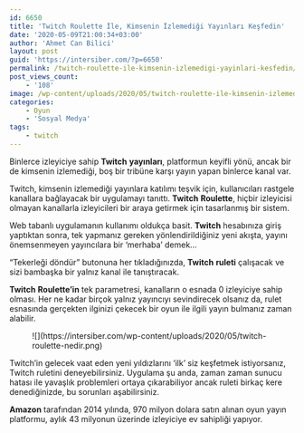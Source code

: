 ```yaml
---
id: 6650
title: 'Twitch Roulette İle, Kimsenin İzlemediği Yayınları Keşfedin'
date: '2020-05-09T21:00:34+03:00'
author: 'Ahmet Can Bilici'
layout: post
guid: 'https://intersiber.com/?p=6650'
permalink: /twitch-roulette-ile-kimsenin-izlemedigi-yayinlari-kesfedin/
post_views_count:
    - '108'
image: /wp-content/uploads/2020/05/twitch-roulette-ile-kimsenin-izlemedigi-yayinlari-kesfedin.png
categories:
    - Oyun
    - 'Sosyal Medya'
tags:
    - twitch
---
```


Binlerce izleyiciye sahip **Twitch** **yayınları**, platformun keyifli yönü, ancak bir de kimsenin izlemediği, boş bir tribüne karşı yayın yapan binlerce kanal var.

Twitch, kimsenin izlemediği yayınlara katılımı teşvik için, kullanıcıları rastgele kanallara bağlayacak bir uygulamayı tanıttı. **Twitch** **Roulette**, hiçbir izleyicisi olmayan kanallarla izleyicileri bir araya getirmek için tasarlanmış bir sistem.

Web tabanlı uygulamanın kullanımı oldukça basit. **Twitch** hesabınıza giriş yaptıktan sonra, tek yapmanız gereken yönlendirildiğiniz yeni akışta, yayını önemsenmeyen yayıncılara bir ‘merhaba’ demek…

“Tekerleği döndür” butonuna her tıkladığınızda, **Twitch** **ruleti** çalışacak ve sizi bambaşka bir yalnız kanal ile tanıştıracak.

**Twitch** **Roulette’in** tek parametresi, kanalların o esnada 0 izleyiciye sahip olması. Her ne kadar birçok yalnız yayıncıyı sevindirecek olsanız da, rulet esnasında gerçekten ilginizi çekecek bir oyun ile ilgili yayın bulmanız zaman alabilir.

<figure class="wp-block-image size-large">![](https://intersiber.com/wp-content/uploads/2020/05/twitch-roulette-nedir.png)</figure>Twitch’in gelecek vaat eden yeni yıldızlarını ‘ilk’ siz keşfetmek istiyorsanız, Twitch ruletini deneyebilirsiniz. Uygulama şu anda, zaman zaman sunucu hatası ile yavaşlık problemleri ortaya çıkarabiliyor ancak ruleti birkaç kere denediğinizde, bu sorunları aşabilirsiniz.

**Amazon** tarafından 2014 yılında, 970 milyon dolara satın alınan oyun yayın platformu, aylık 43 milyonun üzerinde izleyiciye ev sahipliği yapıyor.
